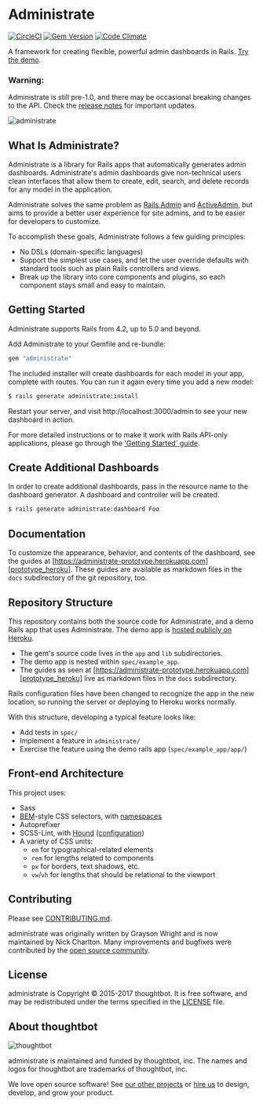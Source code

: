 # Administrate

[![CircleCI](https://img.shields.io/circleci/project/github/thoughtbot/administrate.svg)](https://circleci.com/gh/thoughtbot/administrate/tree/master)
[![Gem Version](https://badge.fury.io/rb/administrate.svg)](https://badge.fury.io/rb/administrate)
[![Code Climate](https://codeclimate.com/github/thoughtbot/administrate/badges/gpa.svg)](https://codeclimate.com/github/thoughtbot/administrate)

A framework for creating flexible, powerful admin dashboards in Rails.
[Try the demo][demo].

### Warning:

Administrate is still pre-1.0,
and there may be occasional breaking changes to the API.
Check the [release notes] for important updates.

[release notes]: https://github.com/thoughtbot/administrate/releases

![administrate](https://cloud.githubusercontent.com/assets/903327/25823003/a5cc6aee-3408-11e7-8bcb-c62bb7addf40.png)

## What Is Administrate?

Administrate is a library for Rails apps
that automatically generates admin dashboards.
Administrate's admin dashboards give non-technical users clean interfaces
that allow them to create, edit, search, and delete records
for any model in the application.

Administrate solves the same problem as [Rails Admin] and [ActiveAdmin],
but aims to provide a better user experience for site admins,
and to be easier for developers to customize.

To accomplish these goals, Administrate follows a few guiding principles:

- No DSLs (domain-specific languages)
- Support the simplest use cases, and let the user override defaults with
  standard tools such as plain Rails controllers and views.
- Break up the library into core components and plugins,
  so each component stays small and easy to maintain.

[Rails Admin]: https://github.com/sferik/rails_admin
[ActiveAdmin]: http://activeadmin.info/

## Getting Started

Administrate supports Rails from 4.2, up to 5.0 and beyond.

Add Administrate to your Gemfile and re-bundle:

```ruby
gem "administrate"
```

The included installer will create dashboards for each model in your
app, complete with routes. You can run it again every time you add
a new model:

```bash
$ rails generate administrate:install
```

Restart your server, and visit http://localhost:3000/admin
to see your new dashboard in action.

For more detailed instructions or to make it work with Rails API-only applications, please go through the ['Getting Started` guide](https://administrate-prototype.herokuapp.com/getting_started).


## Create Additional Dashboards

In order to create additional dashboards, pass in the resource name to
the dashboard generator. A dashboard and controller will be created.

```bash
$ rails generate administrate:dashboard Foo
```

## Documentation

To customize the appearance, behavior, and contents of the dashboard,
see the guides at
[https://administrate-prototype.herokuapp.com][prototype_heroku].
These guides are available as markdown files in the `docs` subdirectory of the
git repository, too.

## Repository Structure

This repository contains both the source code for Administrate,
and a demo Rails app that uses Administrate.
The demo app is [hosted publicly on Heroku][demo].

- The gem's source code lives in the `app` and `lib` subdirectories.
- The demo app is nested within `spec/example_app`.
- The guides as seen at
  [https://administrate-prototype.herokuapp.com][prototype_heroku] live as
  markdown files in the `docs` subdirectory.

Rails configuration files have been changed
to recognize the app in the new location,
so running the server or deploying to Heroku works normally.

With this structure, developing a typical feature looks like:

- Add tests in `spec/`
- Implement a feature in `administrate/`
- Exercise the feature using the demo rails app (`spec/example_app/app/`)

## Front-end Architecture

This project uses:

- Sass
- [BEM]-style CSS selectors, with [namespaces]
- Autoprefixer
- SCSS-Lint, with [Hound] ([configuration](.scss-lint.yml))
- A variety of CSS units:
  - `em` for typographical-related elements
  - `rem` for lengths related to components
  - `px` for borders, text shadows, etc.
  - `vw`/`vh` for lengths that should be relational to the viewport

[BEM]: http://csswizardry.com/2013/01/mindbemding-getting-your-head-round-bem-syntax/
[namespaces]: http://csswizardry.com/2015/03/more-transparent-ui-code-with-namespaces/
[Hound]: https://houndci.com/

## Contributing

Please see [CONTRIBUTING.md](/CONTRIBUTING.md).

administrate was originally written by Grayson Wright and is now maintained by
Nick Charlton. Many improvements and bugfixes were contributed by the [open
source
community](https://github.com/thoughtbot/administrate/graphs/contributors).

## License

administrate is Copyright © 2015-2017 thoughtbot.
It is free software, and may be redistributed under the terms specified in the
[LICENSE](/LICENSE.md) file.

## About thoughtbot

![thoughtbot](http://presskit.thoughtbot.com/images/thoughtbot-logo-for-readmes.svg)

administrate is maintained and funded by thoughtbot, inc.
The names and logos for thoughtbot are trademarks of thoughtbot, inc.

We love open source software!
See [our other projects][community] or
[hire us][hire] to design, develop, and grow your product.

[demo]: https://administrate-prototype.herokuapp.com/admin
[prototype_heroku]: https://administrate-prototype.herokuapp.com
[community]: https://thoughtbot.com/community?utm_source=github
[hire]: https://thoughtbot.com?utm_source=github
